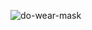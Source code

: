 ![do-wear-mask](https://user-images.githubusercontent.com/85026784/147853141-b288cf09-5837-4e97-9a07-d02b62201742.jpg)
